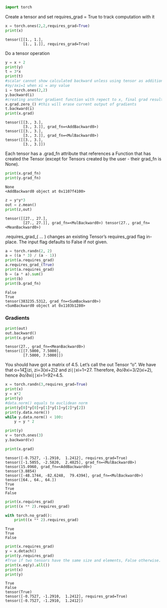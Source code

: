 ```python
import torch
```

Create a tensor and set requires_grad = True to track computation with it


```python
x = torch.ones(2,2,requires_grad=True)
print(x)
```

    tensor([[1., 1.],
            [1., 1.]], requires_grad=True)


Do a tensor operation


```python
y = x + 2
print(y)
t = 3*x
print(t)
#scalar cannot show calculated backward unless using tensor as additional input
#∂y/∂xi=1 when xi = any value
i = torch.ones(2,2)
y.backward(i)
#creating another gradient function with repect to x, final grad result will be sum of y and t
x.grad.zero_() #this will erase current output of gradients
t.backward(i)
print(x.grad)
```

    tensor([[3., 3.],
            [3., 3.]], grad_fn=<AddBackward0>)
    tensor([[3., 3.],
            [3., 3.]], grad_fn=<MulBackward0>)
    tensor([[3., 3.],
            [3., 3.]])


Each tensor has a .grad_fn attribute that references a Function that has created the Tensor (except for Tensors created by the user - their grad_fn is None).


```python
print(x.grad_fn)
print(y.grad_fn)
```

    None
    <AddBackward0 object at 0x1107f4100>



```python
z = y*y*3
out = z.mean()
print(z,out)
```

    tensor([[27., 27.],
            [27., 27.]], grad_fn=<MulBackward0>) tensor(27., grad_fn=<MeanBackward0>)


.requires_grad_( ... ) changes an existing Tensor’s requires_grad flag in-place. The input flag defaults to False if not given.


```python
a = torch.randn(2, 2)
a = ((a * 3) / (a - 1))
print(a.requires_grad)
a.requires_grad_(True)
print(a.requires_grad)
b = (a * a).sum()
print(b)
print(b.grad_fn)
```

    False
    True
    tensor(383235.5312, grad_fn=<SumBackward0>)
    <SumBackward0 object at 0x1103b1280>


### Gradients


```python
print(out)
out.backward()
print(x.grad)
```

    tensor(27., grad_fn=<MeanBackward0>)
    tensor([[7.5000, 7.5000],
            [7.5000, 7.5000]])


You should have got a matrix of 4.5. Let’s call the out Tensor “o”. We have that o=14∑izi, zi=3(xi+2)2 and zi∣∣xi=1=27. Therefore, ∂o/∂xi=3/2(xi+2), hence ∂o/∂xi∣∣xi=1=92=4.5.


```python
x = torch.randn(3,requires_grad=True)
print(x)
y = x*2
print(y)
#data.norm() equals to euclidean norm
print(y[0]*y[0]+y[1]*y[1]+y[2]*y[2])
print(y.data.norm())
while y.data.norm() < 100:
    y = y * 2

print(y)
v = torch.ones(3)
y.backward(v)

print(x.grad)
```

    tensor([-0.7527, -1.2910,  1.2412], requires_grad=True)
    tensor([-1.5055, -2.5820,  2.4825], grad_fn=<MulBackward0>)
    tensor(15.0960, grad_fn=<AddBackward0>)
    tensor(3.8854)
    tensor([-48.1744, -82.6248,  79.4394], grad_fn=<MulBackward0>)
    tensor([64., 64., 64.])
    True
    True
    False



```python
print(x.requires_grad)
print((x ** 2).requires_grad)

with torch.no_grad():
    print((x ** 2).requires_grad)
```

    True
    True
    False



```python
print(x.requires_grad)
y = x.detach()
print(y.requires_grad)
#True if two tensors have the same size and elements, False otherwise.
print(x.eq(y).all())
print(x)
print(y)
```

    True
    False
    tensor(True)
    tensor([-0.7527, -1.2910,  1.2412], requires_grad=True)
    tensor([-0.7527, -1.2910,  1.2412])



```python

```
